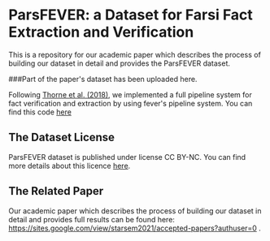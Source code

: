 # ParsFEVER: a Dataset for Farsi Fact Extraction and Verification

This is a repository for our academic paper which describes the process of building our dataset in detail and provides the ParsFEVER dataset.

###Part of the paper's dataset has been uploaded here. 

Following [Thorne et al. (2018)](https://aclanthology.org/N18-1074/), we implemented a full pipeline system for fact verification and extraction by using fever's pipeline system. You can find this code [here](https://github.com/awslabs/fever)

## The Dataset License 

ParsFEVER dataset is published under license CC BY-NC. You can find more details about this licence [here](https://creativecommons.org/licenses/by-nc/4.0).


## The Related Paper

Our academic paper which describes the process of building our dataset in detail and provides full results can be found here: https://sites.google.com/view/starsem2021/accepted-papers?authuser=0 .
